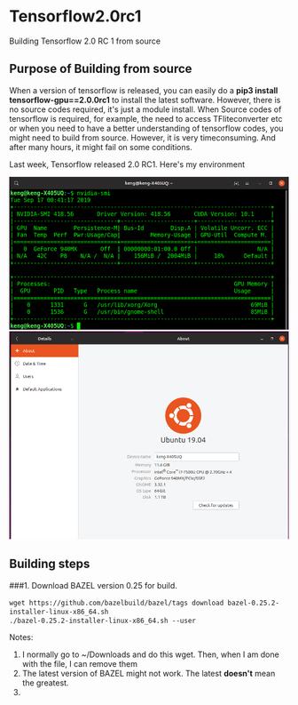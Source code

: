 # Tensorflow2.0rc1
Building Tensorflow 2.0 RC 1 from source

## Purpose of Building from source
When a version of tensorflow is released, you can easily do a **pip3 install tensorflow-gpu==2.0.0rc1** to install the latest software. However, there is no source codes required, it's just a module install.  When Source codes of tensorflow is required, for example, the need to access TFliteconverter etc or when you need to have a better understanding of tensorflow codes, you might need to build from source.  However, it is very timeconsuming.  And after many hours, it might fail on some conditions.

Last week, Tensorflow released 2.0 RC1.  Here's my environment

![NVIDIA version](nvidia-smi.png)
![OS](system.png)

## Building steps

###1.  Download BAZEL version 0.25 for build.  

```
wget https://github.com/bazelbuild/bazel/tags download bazel-0.25.2-installer-linux-x86_64.sh
./bazel-0.25.2-installer-linux-x86_64.sh --user
```

Notes:  
1.  I normally go to ~/Downloads and do this wget. Then, when I am done with the file, I can remove them
2.  The latest version of BAZEL might not work.  The latest **doesn't** mean the greatest.  
3.   
